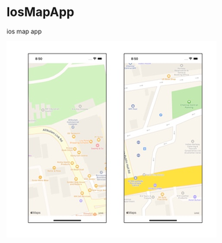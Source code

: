 # IosMapApp
ios map app

<img src="https://github.com/Nesim11/IosMapApp/blob/main/screenshot/1.jpg" width="auto" height="auto">
